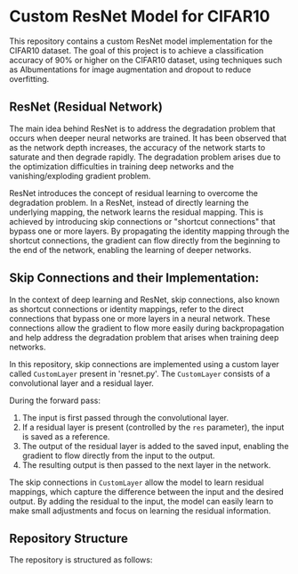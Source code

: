 # Custom ResNet Model for CIFAR10

This repository contains a custom ResNet model implementation for the CIFAR10 dataset. The goal of this project is to achieve a classification accuracy of 90% or higher on the CIFAR10 dataset, using techniques such as Albumentations for image augmentation and dropout to reduce overfitting.

## ResNet (Residual Network)

The main idea behind ResNet is to address the degradation problem that occurs when deeper neural networks are trained. It has been observed that as the network depth increases, the accuracy of the network starts to saturate and then degrade rapidly. The degradation problem arises due to the optimization difficulties in training deep networks and the vanishing/exploding gradient problem.

ResNet introduces the concept of residual learning to overcome the degradation problem. In a ResNet, instead of directly learning the underlying mapping, the network learns the residual mapping. This is achieved by introducing skip connections or "shortcut connections" that bypass one or more layers. By propagating the identity mapping through the shortcut connections, the gradient can flow directly from the beginning to the end of the network, enabling the learning of deeper networks.


## Skip Connections and their Implementation:

In the context of deep learning and ResNet, skip connections, also known as shortcut connections or identity mappings, refer to the direct connections that bypass one or more layers in a neural network. These connections allow the gradient to flow more easily during backpropagation and help address the degradation problem that arises when training deep networks.

In this repository, skip connections are implemented using a custom layer called `CustomLayer` present in 'resnet.py'. The `CustomLayer` consists of a convolutional layer and a residual layer.

During the forward pass:
1. The input is first passed through the convolutional layer.
2. If a residual layer is present (controlled by the `res` parameter), the input is saved as a reference.
3. The output of the residual layer is added to the saved input, enabling the gradient to flow directly from the input to the output.
4. The resulting output is then passed to the next layer in the network.

The skip connections in `CustomLayer` allow the model to learn residual mappings, which capture the difference between the input and the desired output. By adding the residual to the input, the model can easily learn to make small adjustments and focus on learning the residual information.

## Repository Structure

The repository is structured as follows:




